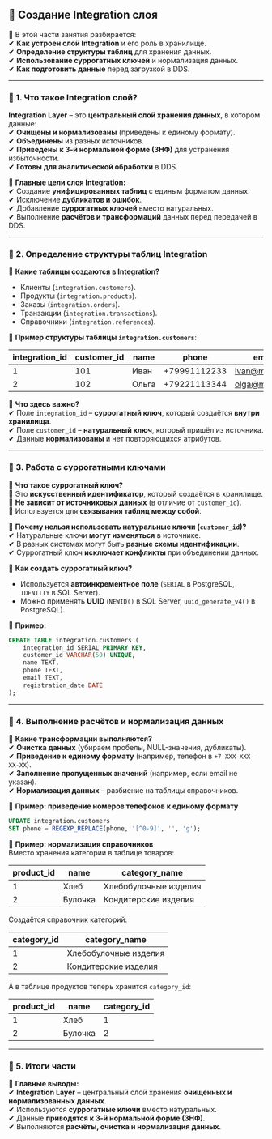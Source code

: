 ## **🔹 Создание Integration слоя**

📌 В этой части занятия разбирается:  
✔ **Как устроен слой Integration** и его роль в хранилище.  
✔ **Определение структуры таблиц** для хранения данных.  
✔ **Использование суррогатных ключей** и нормализация данных.  
✔ **Как подготовить данные** перед загрузкой в DDS.

---

### **📌 1. Что такое Integration слой?**

**Integration Layer** – это **центральный слой хранения данных**, в котором данные:  
✔ **Очищены и нормализованы** (приведены к единому формату).  
✔ **Объединены** из разных источников.  
✔ **Приведены к 3-й нормальной форме (3НФ)** для устранения избыточности.  
✔ **Готовы для аналитической обработки** в DDS.

📌 **Главные цели слоя Integration:**  
✔ Создание **унифицированных таблиц** с единым форматом данных.  
✔ Исключение **дубликатов и ошибок**.  
✔ Добавление **суррогатных ключей** вместо натуральных.  
✔ Выполнение **расчётов и трансформаций** данных перед передачей в DDS.

---

### **📌 2. Определение структуры таблиц Integration**

📌 **Какие таблицы создаются в Integration?**

- Клиенты (`integration.customers`).
- Продукты (`integration.products`).
- Заказы (`integration.orders`).
- Транзакции (`integration.transactions`).
- Справочники (`integration.references`).

📌 **Пример структуры таблицы `integration.customers`**:

|integration_id|customer_id|name|phone|email|registration_date|
|---|---|---|---|---|---|
|1|101|Иван|+79991112233|[ivan@mail.com](mailto:ivan@mail.com)|2023-01-10|
|2|102|Ольга|+79221113344|[olga@mail.com](mailto:olga@mail.com)|2023-02-15|

📌 **Что здесь важно?**  
✔ Поле `integration_id` – **суррогатный ключ**, который создаётся **внутри хранилища**.  
✔ Поле `customer_id` – **натуральный ключ**, который пришёл из источника.  
✔ Данные **нормализованы** и нет повторяющихся атрибутов.

---

### **📌 3. Работа с суррогатными ключами**

📌 **Что такое суррогатный ключ?**  
🔹 Это **искусственный идентификатор**, который создаётся в хранилище.  
🔹 **Не зависит от источниковых данных** (в отличие от `customer_id`).  
🔹 Используется для **связывания таблиц между собой**.

📌 **Почему нельзя использовать натуральные ключи (`customer_id`)?**  
✔ Натуральные ключи **могут изменяться** в источнике.  
✔ В разных системах могут быть **разные схемы идентификации**.  
✔ Суррогатный ключ **исключает конфликты** при объединении данных.

📌 **Как создать суррогатный ключ?**

- Используется **автоинкрементное поле** (`SERIAL` в PostgreSQL, `IDENTITY` в SQL Server).
- Можно применять **UUID** (`NEWID()` в SQL Server, `uuid_generate_v4()` в PostgreSQL).

📌 **Пример:**

```sql
CREATE TABLE integration.customers (
    integration_id SERIAL PRIMARY KEY,
    customer_id VARCHAR(50) UNIQUE,
    name TEXT,
    phone TEXT,
    email TEXT,
    registration_date DATE
);
```

---

### **📌 4. Выполнение расчётов и нормализация данных**

📌 **Какие трансформации выполняются?**  
✔ **Очистка данных** (убираем пробелы, NULL-значения, дубликаты).  
✔ **Приведение к единому формату** (например, телефон в `+7-XXX-XXX-XX-XX`).  
✔ **Заполнение пропущенных значений** (например, если email не указан).  
✔ **Нормализация данных** – разбиение на таблицы справочников.

📌 **Пример: приведение номеров телефонов к единому формату**

```sql
UPDATE integration.customers
SET phone = REGEXP_REPLACE(phone, '[^0-9]', '', 'g');
```

📌 **Пример: нормализация справочников**  
Вместо хранения категории в таблице товаров:

|product_id|name|category_name|
|---|---|---|
|1|Хлеб|Хлебобулочные изделия|
|2|Булочка|Кондитерские изделия|

Создаётся справочник категорий:

|category_id|category_name|
|---|---|
|1|Хлебобулочные изделия|
|2|Кондитерские изделия|

А в таблице продуктов теперь хранится `category_id`:

|product_id|name|category_id|
|---|---|---|
|1|Хлеб|1|
|2|Булочка|2|

---

### **📌 5. Итоги части**

🎯 **Главные выводы:**  
✔ **Integration Layer** – центральный слой хранения **очищенных и нормализованных данных**.  
✔ Используются **суррогатные ключи** вместо натуральных.  
✔ Данные **приводятся к 3-й нормальной форме (3НФ)**.  
✔ Выполняются **расчёты, очистка и нормализация данных**.